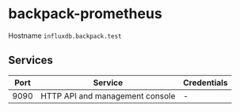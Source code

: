 # backpack-prometheus

Hostname `influxdb.backpack.test`

## Services

| Port | Service | Credentials
| ---- | ------- | -----------
| 9090 | HTTP API and management console | -
